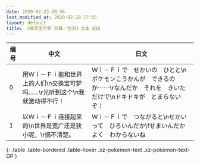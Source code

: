 ```yaml
---
date: 2020-02-23 20:56
last_modified_at: 2020-02-28 17:05
layout: default
title: 《精灵宝可梦 珍珠／钻石》文本 038
---
```

| 编号 | 中文 | 日文 |
| ---- | ---- | ---- |
| 0 | 用Ｗｉ－Ｆｉ能和世界上的人们\n交换宝可梦吗……\r光听到这个\n我就激动得不行！ | Ｗｉ－Ｆｉで　せかいの　ひとと\nポケモンこうかんが　できるのか⋯⋯\rなんだか　それを　きいただけで\nドキドキが　とまらないぞ！ |
| 1 | 以Ｗｉ－Ｆｉ连接起来的\n世界是宽广还是狭小呢，\r搞不清楚。 | Ｗｉ－Ｆｉで　つながると\nせかい　って　ひろいんだか\fせまいんだか　よく　わからないね |
{: .table .table-bordered .table-hover .xz-pokemon-text .xz-pokemon-text-DP }